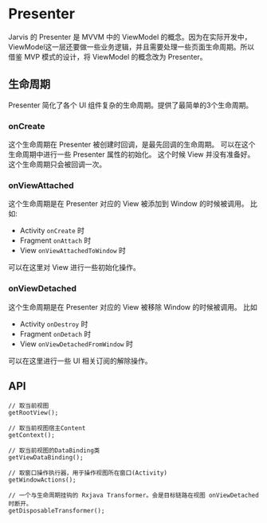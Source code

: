 # Presenter
Jarvis 的 Presenter 是 MVVM 中的 ViewModel 的概念。因为在实际开发中，ViewModel这一层还要做一些业务逻辑，并且需要处理一些页面生命周期。所以借鉴 MVP 模式的设计，将 ViewModel 的概念改为 Presenter。

## 生命周期
Presenter 简化了各个 UI 组件复杂的生命周期。提供了最简单的3个生命周期。

### onCreate
这个生命周期在 Presenter 被创建时回调，是最先回调的生命周期。
可以在这个生命周期中进行一些 Presenter 属性的初始化。
这个时候 View 并没有准备好。
这个生命周期只会被回调一次。

### onViewAttached
这个生命周期是在 Presenter 对应的 View 被添加到 Window 的时候被调用。
比如:
 + Activity `onCreate` 时
 + Fragment `onAttach` 时
 + View `onViewAttachedToWindow` 时

可以在这里对 View 进行一些初始化操作。


### onViewDetached
这个生命周期是在 Presenter 对应的 View 被移除 Window 的时候被调用。
比如
 + Activity `onDestroy` 时
 + Fragment `onDetach` 时
 + View `onViewDetachedFromWindow` 时

可以在这里进行一些 UI 相关订阅的解除操作。

## API
```
// 取当前视图
getRootView();

// 取当前视图宿主Content
getContext();

// 取当前视图的DataBinding类
getViewDataBinding();

// 取窗口操作执行器，用于操作视图所在窗口(Activity)
getWindowActions();

// 一个与生命周期挂钩的 Rxjava Transformer。会是目标链路在视图 onViewDetached 时断开。
getDisposableTransformer();
```